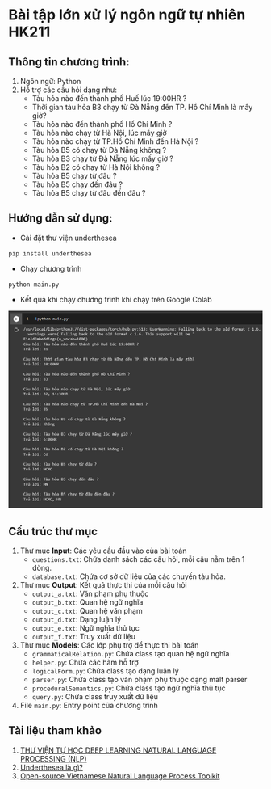 # Bài tập lớn xử lý ngôn ngữ tự nhiên HK211

## Thông tin chương trình:
1. Ngôn ngữ: Python
2. Hỗ trợ các câu hỏi dạng như:
    * Tàu hỏa nào đến thành phố Huế lúc 19:00HR ?
    * Thời gian tàu hỏa B3 chạy từ Đà Nẵng đến TP. Hồ Chí Minh là mấy giờ?
    * Tàu hỏa nào đến thành phố Hồ Chí Minh ?
    * Tàu hỏa nào chạy từ Hà Nội, lúc mấy giờ
    * Tàu hỏa nào chạy từ TP.Hồ Chí Minh đến Hà Nội ?
    * Tàu hỏa B5 có chạy từ Đà Nẵng không ?
    * Tàu hỏa B3 chạy từ Đà Nẵng lúc mấy giờ ?
    * Tàu hỏa B2 có chạy từ Hà Nội không ?
    * Tàu hỏa B5 chạy từ đâu ?
    * Tàu hỏa B5 chạy đến đâu ?
    * Tàu hỏa B5 chạy từ đâu đến đâu ?

## Hướng dẫn sử dụng:
* Cài đặt thư viện underthesea
```
pip install underthesea
```

* Chạy chương trình
```
python main.py
```

* Kết quả khi chạy chương trình khi chạy trên Google Colab

![Result](Output/Result.png)

## Cấu trúc thư mục
1. Thư mục **Input**: Các yêu cầu đầu vào của bài toán
    * `questions.txt`: Chứa danh sách các câu hỏi, mỗi câu nằm trên 1 dòng.
    * `database.txt`: Chứa cơ sở dữ liệu của các chuyến tàu hỏa.
2. Thư mục **Output**: Kết quả thực thi của mỗi câu hỏi
    * `output_a.txt`: Văn phạm phụ thuộc
    * `output_b.txt`: Quan hệ ngữ nghĩa
    * `output_c.txt`: Quan hệ văn phạm
    * `output_d.txt`: Dạng luận lý
    * `output_e.txt`: Ngữ nghĩa thủ tục
    * `output_f.txt`: Truy xuất dữ liệu
3. Thư mục **Models**: Các lớp phụ trợ để thực thi bài toán
    * `grammaticalRelation.py`: Chứa class tạo quan hệ ngữ nghĩa
    * `helper.py`: Chứa các hàm hỗ trợ
    * `logicalForm.py`: Chứa class tạo dạng luận lý
    * `parser.py`: Chứa class tạo văn phạm phụ thuộc dạng malt parser
    * `proceduralSemantics.py`: Chứa class tạo ngữ nghĩa thủ tục
    * `query.py`: Chứa class truy xuất dữ liệu
4. File `main.py`: Entry point của chương trình

## Tài liệu tham khảo
1. [THƯ VIỆN TỰ HỌC DEEP LEARNING NATURAL LANGUAGE PROCESSING (NLP)](https://hoctructuyen123.net/thu-vien-tu-hoc-deep-learning-natural-language-processing-nlp/)
2. [Underthesea là gì?](https://github-wiki-see.page/m/undertheseanlp/underthesea/wiki/Câu-chuyện-của-underthesea)
3. [Open-source Vietnamese Natural Language Process Toolkit](https://github.com/undertheseanlp/underthesea)